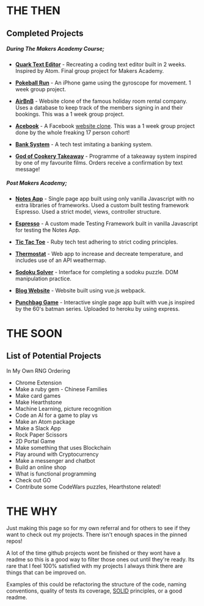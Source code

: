 # THE THEN

## Completed Projects

##### During The Makers Academy Course;

* [**Quark Text Editor**](https://github.com/puyanwei/Quark-Text-Editor) - Recreating a coding text editor built in 2 weeks. Inspired by Atom. Final group project for Makers Academy.

* [**Pokeball Run**](https://github.com/puyanwei/Pokeball-Run) - An iPhone game using the gyroscope for movement. 1 week group project.

* [**AirBnB**](https://github.com/puyanwei/Dr-PJs-Makers-Airbnb) - Website clone of the famous holiday room rental company. Uses a database to keep track of the members signing in and their bookings. This was a 1 week group project.

* [**Acebook**](https://github.com/puyanwei/acebook-bluejuly2017) - A Facebook [website clone](https://acebook-bluejuly.herokuapp.com). This was a 1 week group project done by the whole freaking 17 person cohort!

* [**Bank System**](https://github.com/puyanwei/bank-tech-test) - A tech test imitating a banking system.

* [**God of Cookery Takeaway**](https://github.com/puyanwei/The-God-of-Cookery-Takeaway) - Programme of a takeaway system inspired by one of my favourite films. Orders receive a confirmation by text message!

##### Post Makers Academy;

* [**Notes App**](https://github.com/puyanwei/Notes-App-SPA) - Single page app built using only vanilla Javascript with no extra libraries of frameworks. Used a custom built testing framework Espresso. Used a strict model, views, controller structure.

* [**Espresso**](https://github.com/puyanwei/espresso) - A custom made Testing Framework built in vanilla Javascript for testing the Notes App.

* [**Tic Tac Toe**](https://github.com/puyanwei/tic-tac-toe) - Ruby tech test adhering to strict coding principles.

* [**Thermostat**](https://github.com/puyanwei/thermostat) - Web app to increase and decreate temperature, and includes use of an API weathermap.

* [**Sodoku Solver**](https://github.com/puyanwei/soduku-solver) - Interface for completing a sodoku puzzle. DOM manipulation practice.

* [**Blog Website**](https://github.com/puyanwei/blog-vuejs) - Website built using vue.js webpack.

* [**Punchbag Game**](https://github.com/puyanwei/punchbag-game) - Interactive single page app built with vue.js inspired by the 60's batman series. Uploaded to heroku by using express.

# THE SOON

## List of Potential Projects

In My Own RNG Ordering

* Chrome Extension
* Make a ruby gem - Chinese Families
* Make card games
* Make Hearthstone
* Machine Learning, picture recognition
* Code an AI for a game to play vs
* Make an Atom package
* Make a Slack App
* Rock Paper Scissors
* 2D Portal Game
* Make something that uses Blockchain
* Play around with Cryptocurrency
* Make a messenger and chatbot
* Build an online shop
* What is functional programming
* Check out GO
* Contribute some CodeWars puzzles, Hearthstone related!

# THE WHY

Just making this page so for my own referral and for others to see if they want to check out my projects. There isn't enough spaces in the pinned repos!

A lot of the time github projects wont be finished or they wont have a readme so this is a good way to filter those ones out until they're ready. Its rare that I feel 100% satisfied with my projects I always think there are things that can be improved on.

Examples of this could be refactoring the structure of the code, naming conventions, quality of tests its coverage, [SOLID](<https://en.wikipedia.org/wiki/SOLID_(object-oriented_design)>) principles, or a good readme.
